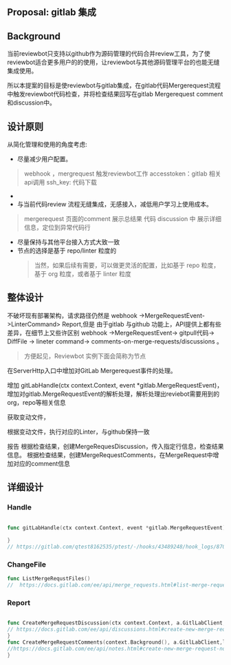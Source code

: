 
## Proposal: gitlab 集成

## Background



当前reviewbot只支持以github作为源码管理的代码合并review工具，为了使reviewbot适合更多用户的的使用，让reviewbot与其他源码管理平台的也能无缝集成使用。

所以本提案的目标是使reviewbot与gitlab集成，在gitlab代码Mergerequest流程中触发reviewbot代码检查，并将检查结果回写在gitlab Mergerequest comment和discussion中。

## 设计原则

从简化管理和使用的角度考虑:

- 尽量减少用户配置。 
> webhook ，mergrequest 触发reviewbot工作
> accesstoken：gitlab 相关api调用
> ssh_key: 代码下载
- 
- 与当前代码review 流程无缝集成，无感接入，减低用户学习上使用成本。
> mergerequest 页面的comment 展示总结果
> 代码 discussion 中 展示详细信息，定位到异常代码行
- 尽量保持与其他平台接入方式大致一致
- 节点的选择是基于 repo/linter 粒度的
  > 当然，如果后续有需要，可以做更灵活的配置，比如基于 repo 粒度，基于 org 粒度，或者基于 linter 粒度

## 整体设计

不破坏现有部署架构，请求路径仍然是 webhook ->MergeRequestEvent->LinterCommand> Report,但是 由于gitlab 与github 功能上，API提供上都有些差异，在细节上又些许区别
webhook ->MergeRequestEvent→ gitpull代码-> DiffFile → lineter command-> comments-on-merge-requests/discussions 。


> 方便起见，Reviewbot 实例下面会简称为节点

在ServerHttp入口中增加对GitLab Mergerequest事件的处理。

增加 gitLabHandle(ctx context.Context, event *gitlab.MergeRequestEvent)，增加对gitlab.MergeRequestEvent的解析处理，解析处理出reviebot需要用到的org，repo等相关信息

获取变动文件，

根据变动文件，执行对应的Linter，与github保持一致

报告
根据检查结果，创建MergeRequesDiscussion，传入指定行信息，检查结果信息。
根据检查结果，创建MergeRequestComments，在MergeRequest中增加对应的comment信息



## 详细设计




### Handle
```go

func gitLabHandle(ctx context.Context, event *gitlab.MergeRequestEvent){
  
}
// https://gitlab.com/qtest8162535/ptest/-/hooks/43489248/hook_logs/8703291551
```
### ChangeFile
```go
func ListMergeRequstFiles()
//  https://docs.gitlab.com/ee/api/merge_requests.html#list-merge-request-diffs
```

### Report

```go

func CreateMergeRequestDiscussion(ctx context.Context, a.GitlLabClient, lintErrs map[string][]LinterOutput){
// https://docs.gitlab.com/ee/api/discussions.html#create-new-merge-request-thread	
}
func CreateMergeRequestComments(context.Background(), a.GitlLabClient,lintErrs map[string][]LinterOutput)){
//https://docs.gitlab.com/ee/api/notes.html#create-new-merge-request-note
}

```

###
